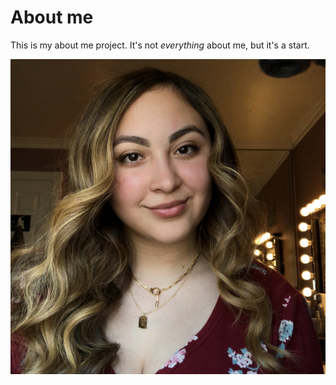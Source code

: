# About me

This is my about me project. It's not *everything* about me, but it's a start.

![Picture of Bianca](me.JPG)